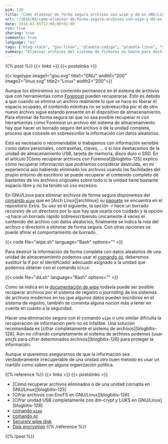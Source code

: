 ```yaml
---
pid: 130
title: "Cómo eliminar de forma segura archivos con wipe y dd en GNU/Linux"
url: "/2016/03/como-eliminar-de-forma-segura-archivos-con-wipe-y-dd-en-gnu-linux/"
date: 2016-03-05T12:00:00+01:00
rss: true
sharing: true
comments: true
language: "es"
tags: ["blog-stack", "gnu-linux", "planeta-codigo", "planeta-linux", "seguridad", "software-libre"]
summary: "Eliminar archivos del sistema de ficheros no basta para destruir la información que contuvieran. Con herramientas como _Foremost_ su contenido puede ser recuperado, por ello cuando desechamos una unidad de almacenamiento (disco duro, memoria USB, targeta SD, SSD) conviene hacer un borrado seguro de la unidad, si trabajamos con información sensible quizá queramos hacer un borrado seguro de los archivos que eliminemos. Con el comando <code>wipe</code> podemos borrar archivos individuales y con el comando <code>dd</code> una unidad completa."
---
```


{{% post %}}
{{< links >}}
{{< postslinks >}}

{{< logotype image1="gnu.svg" title1="GNU" width1="200" image2="linux.svg" title2="Linux" width2="200">}}

Aunque los eliminemos su contenido permanece en el sistema de archivos que con herramientas como [Foremost](https://wiki.archlinux.org/index.php/Foremost) pueden recuperarse. Esto es debido a que cuando se elimina un archivo realmente lo que se hace es liberar el espacio ocupado, el contenido mientras no se sobreescriba por el de otro nuevo archivo sigue estando presente en el dispositivo de almacenamiento. Para eliminar de forma segura tal que no sea posible recuperar ni con herramientas como Foremost un archivo del sistema de almacenamiento hay que hacer un borrado seguro del archivo o de la unidad completa, proceso que consiste en sobreescribir la información con datos aleatorios.

Esto es necesario o recomendable si trabajamos con información sensible como datos personales, contraseñas, claves, ... o si nos deshacemos de la unidad de almacenamiento USB, tarjeta de memoria, disco duro o SSD. En el artículo [Cómo recuperar archivos con Foremost][blogbitix-125] explico cómo recuperar información que podríamos considerar destruida, en mi experiencia aún habiendo eliminado los archivos usando las facilidades del propio entorno de escritorio se puede recuperar el contenido completo de bastantes de los archivos originales sobre todo si la unidad tiene bastante espacio libre y no ha tenido un uso excesivo.

En GNU/Linux para eliminar archivos de forma segura disponemos del [comando <code>wipe</code>](http://linux.die.net/man/1/wipe) que en [Arch Linux][archlinux] su [paquete](https://www.archlinux.org/packages/extra/x86_64/wipe/) se encuentra en el repositorio Extra. Su uso es el siguiente, la opción _-r_ hace un borrado recursivo de un directorio por lo que hay que usarla con cuidado y la opción _-q_ hace un borrado rápido sobreescribiendo únicamente 4 veces el contenido del archivo con datos aleatorios, finalmente se indica la ruta del archivo o directorio a eliminar de forma segura. Con otras opciones se puede afinar el comportamiento de borrado.

{{< code file="wipe.sh" language="Bash" options="" >}}

Para destruir la información de forma completa con datos aleatorios de una unidad de almacenamiento podemos usar el [comando <code>dd</code>](http://linux.die.net/man/1/dd), deberemos sustituir la _X_ por el identificador adecuado asignado a la unidad que podemos obtener con el comando <code>blkid</code>:

{{< code file="dd.sh" language="Bash" options="" >}}

Como se indica en la [documentación de _wipe_](http://manpages.ubuntu.com/manpages/lucid/man1/wipe.1.html) todavía puede ser posible recuperar archivos por el sistema de registro o _journaling_ de los sistemas de archivos modernos en los que algunos datos pueden escribirse en el sistema de registro, también se comenta alguna noción más a tener en cuenta en cuanto a la seguridad.

Hacer una eliminación segura con el comando <code>wipe</code> o uno similar dificulta la recuperación de información pero no es infalible. Una solución recomendada es [cifrar completamente el sistema de archivos][blogbitix-128]. Aún no cifrando completamente el sistema de archivos podemos [usar _encfs_ para cifrar determinados archivos][blogbitix-126] para proteger la información.

Aunque si queremos asegurarnos de que la información sea verdaderamente irrecuperable de una unidad otro buen método es usar un martillo como saben en alguna organización política.

{{% reference %}}
{{< links >}}
{{< postslinks >}}
* [Cómo recuperar archivos eliminados o de una unidad corrupta en GNU/Linux][blogbitix-125]
* [Cifrar archivos con EncFS en GNU/Linux][blogbitix-126]
* [Cifrar unidad USB completamente con dm-crypt y LUKS en GNU/Linux][blogbitix-128]
* [comando <code>wipe</code>](http://linux.die.net/man/1/wipe)
* [comando <code>dd</code>](http://linux.die.net/man/1/dd)
* [Securely wipe disk](https://wiki.archlinux.org/index.php/Securely_wipe_disk)
* [Disk encryption](https://wiki.archlinux.org/index.php/Disk_encryption)
{{% /reference %}}

{{% /post %}}

